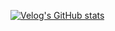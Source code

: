 [![Velog's GitHub stats](https://velog-readme-stats.vercel.app/api?name=haneum)](https://github.com/eungyeole/velog-readme-stats)
